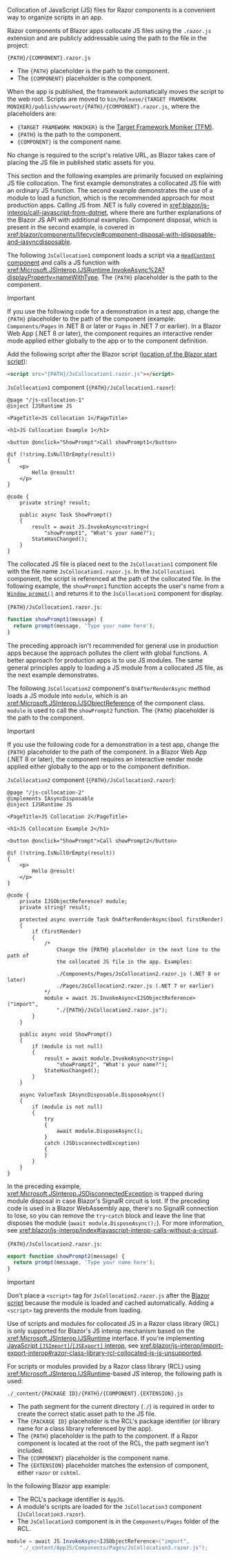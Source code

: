 Collocation of JavaScript (JS) files for Razor components is a convenient way to organize scripts in an app.

Razor components of Blazor apps collocate JS files using the `.razor.js` extension and are publicly addressable using the path to the file in the project:

`{PATH}/{COMPONENT}.razor.js`

* The `{PATH}` placeholder is the path to the component.
* The `{COMPONENT}` placeholder is the component.

When the app is published, the framework automatically moves the script to the web root. Scripts are moved to `bin/Release/{TARGET FRAMEWORK MONIKER}/publish/wwwroot/{PATH}/{COMPONENT}.razor.js`, where the placeholders are:

* `{TARGET FRAMEWORK MONIKER}` is the [Target Framework Moniker (TFM)](/dotnet/standard/frameworks).
* `{PATH}` is the path to the component.
* `{COMPONENT}` is the component name.

No change is required to the script's relative URL, as Blazor takes care of placing the JS file in published static assets for you.

This section and the following examples are primarily focused on explaining JS file collocation. The first example demonstrates a collocated JS file with an ordinary JS function. The second example demonstrates the use of a module to load a function, which is the recommended approach for most production apps. Calling JS from .NET is fully covered in <xref:blazor/js-interop/call-javascript-from-dotnet>, where there are further explanations of the Blazor JS API with additional examples. Component disposal, which is present in the second example, is covered in <xref:blazor/components/lifecycle#component-disposal-with-idisposable-and-iasyncdisposable>.

The following `JsCollocation1` component loads a script via a [`HeadContent` component](xref:blazor/components/control-head-content) and calls a JS function with <xref:Microsoft.JSInterop.IJSRuntime.InvokeAsync%2A?displayProperty=nameWithType>. The `{PATH}` placeholder is the path to the component.

> [!IMPORTANT]
> If you use the following code for a demonstration in a test app, change the `{PATH}` placeholder to the path of the component (example: `Components/Pages` in .NET 8 or later or `Pages` in .NET 7 or earlier). In a Blazor Web App (.NET 8 or later), the component requires an interactive render mode applied either globally to the app or to the component definition.

Add the following script after the Blazor script ([location of the Blazor start script](xref:blazor/project-structure#location-of-the-blazor-script)):

```html
<script src="{PATH}/JsCollocation1.razor.js"></script>
```

`JsCollocation1` component (`{PATH}/JsCollocation1.razor`):

```razor
@page "/js-collocation-1"
@inject IJSRuntime JS

<PageTitle>JS Collocation 1</PageTitle>

<h1>JS Collocation Example 1</h1>

<button @onclick="ShowPrompt">Call showPrompt1</button>

@if (!string.IsNullOrEmpty(result))
{
    <p>
        Hello @result!
    </p>
}

@code {
    private string? result;

    public async Task ShowPrompt()
    {
        result = await JS.InvokeAsync<string>(
            "showPrompt1", "What's your name?");
        StateHasChanged();
    }
}
```

The collocated JS file is placed next to the `JsCollocation1` component file with the file name `JsCollocation1.razor.js`. In the `JsCollocation1` component, the script is referenced at the path of the collocated file. In the following example, the `showPrompt1` function accepts the user's name from a [`Window prompt()`](https://developer.mozilla.org/docs/Web/API/Window/prompt) and returns it to the `JsCollocation1` component for display.

`{PATH}/JsCollocation1.razor.js`:

```javascript
function showPrompt1(message) {
  return prompt(message, 'Type your name here');
}
```

The preceding approach isn't recommended for general use in production apps because the approach pollutes the client with global functions. A better approach for production apps is to use JS modules. The same general principles apply to loading a JS module from a collocated JS file, as the next example demonstrates.

The following `JsCollocation2` component's `OnAfterRenderAsync` method loads a JS module into `module`, which is an <xref:Microsoft.JSInterop.IJSObjectReference> of the component class. `module` is used to call the `showPrompt2` function. The `{PATH}` placeholder is the path to the component.

> [!IMPORTANT]
> If you use the following code for a demonstration in a test app, change the `{PATH}` placeholder to the path of the component. In a Blazor Web App (.NET 8 or later), the component requires an interactive render mode applied either globally to the app or to the component definition.

`JsCollocation2` component (`{PATH}/JsCollocation2.razor`):

```razor
@page "/js-collocation-2"
@implements IAsyncDisposable
@inject IJSRuntime JS

<PageTitle>JS Collocation 2</PageTitle>

<h1>JS Collocation Example 2</h1>

<button @onclick="ShowPrompt">Call showPrompt2</button>

@if (!string.IsNullOrEmpty(result))
{
    <p>
        Hello @result!
    </p>
}

@code {
    private IJSObjectReference? module;
    private string? result;

    protected async override Task OnAfterRenderAsync(bool firstRender)
    {
        if (firstRender)
        {
            /*
                Change the {PATH} placeholder in the next line to the path of
                the collocated JS file in the app. Examples:

                ./Components/Pages/JsCollocation2.razor.js (.NET 8 or later)
                ./Pages/JsCollocation2.razor.js (.NET 7 or earlier)
            */
            module = await JS.InvokeAsync<IJSObjectReference>("import",
                "./{PATH}/JsCollocation2.razor.js");
        }
    }

    public async void ShowPrompt()
    {
        if (module is not null)
        {
            result = await module.InvokeAsync<string>(
                "showPrompt2", "What's your name?");
            StateHasChanged();
        }
    }

    async ValueTask IAsyncDisposable.DisposeAsync()
    {
        if (module is not null)
        {
            try
            {
                await module.DisposeAsync();
            }
            catch (JSDisconnectedException)
            {
            }
        }
    }
}
```

In the preceding example, <xref:Microsoft.JSInterop.JSDisconnectedException> is trapped during module disposal in case Blazor's SignalR circuit is lost. If the preceding code is used in a Blazor WebAssembly app, there's no SignalR connection to lose, so you can remove the `try`-`catch` block and leave the line that disposes the module (`await module.DisposeAsync();`). For more information, see <xref:blazor/js-interop/index#javascript-interop-calls-without-a-circuit>.

`{PATH}/JsCollocation2.razor.js`:

```javascript
export function showPrompt2(message) {
  return prompt(message, 'Type your name here');
}
```

> [!IMPORTANT]
> Don't place a `<script>` tag for `JsCollocation2.razor.js` after the [Blazor script](xref:blazor/project-structure#location-of-the-blazor-script) because the module is loaded and cached automatically. Adding a `<script>` tag prevents the module from loading.

Use of scripts and modules for collocated JS in a Razor class library (RCL) is only supported for Blazor's JS interop mechanism based on the <xref:Microsoft.JSInterop.IJSRuntime> interface. If you're implementing [JavaScript `[JSImport]`/`[JSExport]` interop](xref:blazor/js-interop/import-export-interop), see <xref:blazor/js-interop/import-export-interop#razor-class-library-rcl-collocated-js-is-unsupported>.

For scripts or modules provided by a Razor class library (RCL) using <xref:Microsoft.JSInterop.IJSRuntime>-based JS interop, the following path is used:

`./_content/{PACKAGE ID}/{PATH}/{COMPONENT}.{EXTENSION}.js`

* The path segment for the current directory (`./`) is required in order to create the correct static asset path to the JS file.
* The `{PACKAGE ID}` placeholder is the RCL's package identifier (or library name for a class library referenced by the app).
* The `{PATH}` placeholder is the path to the component. If a Razor component is located at the root of the RCL, the path segment isn't included.
* The `{COMPONENT}` placeholder is the component name.
* The `{EXTENSION}` placeholder matches the extension of component, either `razor` or `cshtml`.

In the following Blazor app example:

* The RCL's package identifier is `AppJS`.
* A module's scripts are loaded for the `JsCollocation3` component (`JsCollocation3.razor`).
* The `JsCollocation3` component is in the `Components/Pages` folder of the RCL.

```csharp
module = await JS.InvokeAsync<IJSObjectReference>("import", 
    "./_content/AppJS/Components/Pages/JsCollocation3.razor.js");
```

